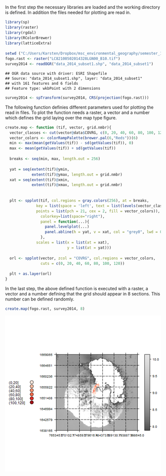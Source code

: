 In the first step the necessary libraries are loaded and the working directory is defined. 
In addition the files needed for plotting are read in. 

```r
library(sp)
library(raster)
library(rgdal)
library(RColorBrewer)
library(latticeExtra)

setwd ("C:/Users/Karsten/Dropbox/msc_environmental_geography/semester_1/datamanagement/data")
fogo.rast <- raster("LC82100502014328LGN00_B10.tif")
survey2014 <- readOGR("data_2014_subset1.shp", "data_2014_subset1")
```

```
## OGR data source with driver: ESRI Shapefile 
## Source: "data_2014_subset1.shp", layer: "data_2014_subset1"
## with 161 features and 6 fields
## Feature type: wkbPoint with 2 dimensions
```

```r
survey2014 <- spTransform(survey2014, CRS(projection(fogo.rast)))
```

The following function definies different parameters used for plotting the read in files. 
To plot the function needs a raster, a vector and a number which defines the grid laying over
the map type figure. 


```r
create.map <- function (tif, vector, grid.nmbr){
  vector_classes <- cut(vector@data$COVRG, c(0, 20, 40, 60, 80, 100, 120))
  vector_colors <- colorRampPalette(brewer.pal(6,"Reds"))(6)
  min <- max(mean(getValues(tif)) - sd(getValues(tif)), 0)
  max <- mean(getValues(tif)) + sd(getValues(tif))
  
  breaks <- seq(min, max, length.out = 256)
  
  yat = seq(extent(tif)@ymin, 
            extent(tif)@ymax, length.out = grid.nmbr)
  xat = seq(extent(tif)@xmin, 
            extent(tif)@xmax, length.out = grid.nmbr)
  
  
  plt <- spplot(tif, col.regions = gray.colors(256), at = breaks,
              key = list(space = 'left', text = list(levels(vector_classes)), 
              points = list(pch = 21, cex = 2, fill = vector_colors)),
                colorkey=list(space="right"),
                panel = function(...){
                  panel.levelplot(...)
                  panel.abline(h = yat, v = xat, col = "grey0", lwd = 0.8, lty = 5) 
                },
              scales = list(x = list(at = xat),
                            y = list(at = yat)))
  
  orl <- spplot(vector, zcol = "COVRG", col.regions = vector_colors, 
                cuts = c(0, 20, 40, 60, 80, 100, 120))
  
  plt + as.layer(orl)
}
```

In the last step, the above defined function is executed with a raster, a vector and a number 
defining that the grid should appear in 8 sections. This number can be defined randomly. 


```r
create.map(fogo.rast, survey2014, 8)
```

![plot of chunk unnamed-chunk-3](figure/unnamed-chunk-3-1.png) 
